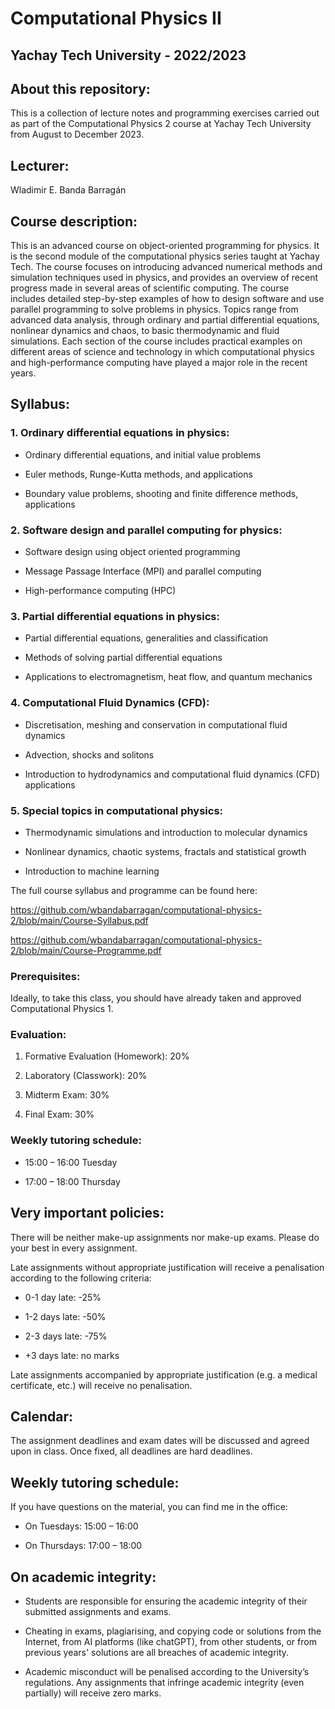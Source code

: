 # Computational Physics II

## Yachay Tech University - 2022/2023

## About this repository:
This is a collection of lecture notes and programming exercises carried out as part of the Computational Physics 2 course at Yachay Tech University from August to December 2023.

## Lecturer:
Wladimir E. Banda Barragán

## Course description:
This is an advanced course on object-oriented programming for physics. It is the second module of the computational physics series taught at Yachay Tech. The course focuses on introducing advanced numerical methods and simulation techniques used in physics, and provides an overview of recent progress made in several areas of scientific computing. The course includes detailed step-by-step examples of how to design software and use parallel programming to solve problems in physics. Topics range from advanced data analysis, through ordinary and partial differential equations, nonlinear dynamics and chaos, to basic thermodynamic and fluid simulations. Each section of the course includes practical examples on different areas of science and technology in which computational physics and high-performance computing have played a major role in the recent years.


## Syllabus:

### 1. Ordinary differential equations in physics:

- Ordinary differential equations, and initial value problems

- Euler methods, Runge-Kutta methods, and applications

- Boundary value problems, shooting and finite difference methods, applications

### 2. Software design and parallel computing for physics:

- Software design using object oriented programming

- Message Passage Interface (MPI) and parallel computing

- High-performance computing (HPC)

### 3. Partial differential equations in physics:

- Partial differential equations, generalities and classification

- Methods of solving partial differential equations

- Applications to electromagnetism, heat flow, and quantum mechanics

### 4. Computational Fluid Dynamics (CFD):

- Discretisation, meshing and conservation in computational fluid dynamics

- Advection, shocks and solitons

- Introduction to hydrodynamics and computational fluid dynamics (CFD) applications

### 5. Special topics in computational physics:

- Thermodynamic simulations and introduction to molecular dynamics

- Nonlinear dynamics, chaotic systems, fractals and statistical growth

- Introduction to machine learning


The full course syllabus and programme can be found here:

https://github.com/wbandabarragan/computational-physics-2/blob/main/Course-Syllabus.pdf

https://github.com/wbandabarragan/computational-physics-2/blob/main/Course-Programme.pdf


### Prerequisites:

Ideally, to take this class, you should have already taken and approved Computational Physics 1.

### Evaluation:

1. Formative Evaluation (Homework): 20%

2. Laboratory (Classwork): 20%

3. Midterm Exam: 30%

4. Final Exam: 30%


### Weekly tutoring schedule:

- 15:00 – 16:00 Tuesday

- 17:00 – 18:00 Thursday


## Very important policies:

There will be neither make-up assignments nor make-up exams. Please do your best in every assignment.

Late assignments without appropriate justification will receive a penalisation according to the following criteria:

- 0-1 day late: -25%

- 1-2 days late: -50%

- 2-3 days late: -75%

- +3 days late: no marks

Late assignments accompanied by appropriate justification (e.g. a medical certificate, etc.) will receive no penalisation.


## Calendar:

The assignment deadlines and exam dates will be discussed and agreed upon in class. Once fixed, all deadlines are hard deadlines.


## Weekly tutoring schedule:

If you have questions on the material, you can find me in the office:

- On Tuesdays: 15:00 – 16:00 

- On Thursdays: 17:00 – 18:00 


## On academic integrity:

- Students are responsible for ensuring the academic integrity of their submitted assignments and exams.

- Cheating in exams, plagiarising, and copying code or solutions from the Internet, from AI platforms (like chatGPT), from other students, or from previous years' solutions are all breaches of academic integrity.

- Academic misconduct will be penalised according to the University’s regulations. Any assignments that infringe academic integrity (even partially) will receive zero marks.

